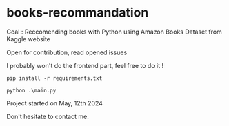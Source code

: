 # books-recommandation

Goal : Reccomending books with Python using Amazon Books Dataset from Kaggle website

Open for contribution, read opened issues

I probably won't do the frontend part, feel free to do it !
```
pip install -r requirements.txt
```

```
python .\main.py
```

Project started on May, 12th 2024

Don't hesitate to contact me.
